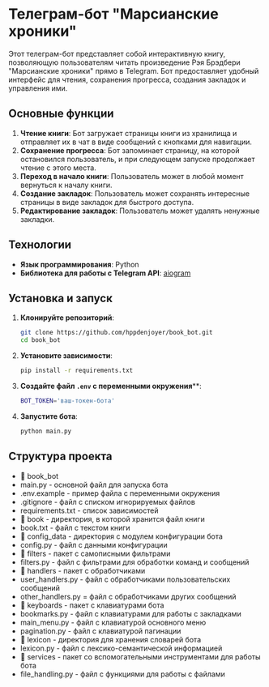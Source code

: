 # Телеграм-бот "Марсианские хроники"

Этот телеграм-бот представляет собой интерактивную книгу, позволяющую пользователям читать произведение Рэя Брэдбери "Марсианские хроники" прямо в Telegram. Бот предоставляет удобный интерфейс для чтения, сохранения прогресса, создания закладок и управления ими.

## Основные функции

1. **Чтение книги**: Бот загружает страницы книги из хранилища и отправляет их в чат в виде сообщений с кнопками для навигации.
2. **Сохранение прогресса**: Бот запоминает страницу, на которой остановился пользователь, и при следующем запуске продолжает чтение с этого места.
3. **Переход в начало книги**: Пользователь может в любой момент вернуться к началу книги.
4. **Создание закладок**: Пользователь может сохранять интересные страницы в виде закладок для быстрого доступа.
5. **Редактирование закладок**: Пользователь может удалять ненужные закладки.

## Технологии

- **Язык программирования**: Python
- **Библиотека для работы с Telegram API**: [aiogram](https://docs.aiogram.dev/en/latest/)

## Установка и запуск

1. **Клонируйте репозиторий**:
   ```bash
   git clone https://github.com/hppdenjoyer/book_bot.git
   cd book_bot
   ```
   
2. **Установите зависимости**:
   ```bash
   pip install -r requirements.txt
   ```
   
3. **Создайте файл `.env` с переменными окружения****:
   ```bash
   BOT_TOKEN='ваш-токен-бота'
   ```
   
4. **Запустите бота**:
   ```bash
   python main.py
   ```
## Структура проекта

- 📁 book_bot
- main.py - основной файл для запуска бота 
- .env.example - пример файла с переменными окружения  
- .gitignore - файл с списком игнорируемых файлов  
- requirements.txt - список зависимостей  
- 📁 book - директория, в которой хранится файл книги
- book.txt - файл с текстом книги  
- 📁 config_data - директория с модулем конфигурации бота 
- config.py - файл с данными конфигурации  
- 📁 filters - пакет с самописными фильтрами
- filters.py - файл с фильтрами для обработки команд и сообщений  
- 📁 handlers - пакет с обработчиками
- user_handlers.py - файл с обработчиками пользовательских сообщений  
- other_handlers.py = файл с обработчиками других сообщений  
- 📁 keyboards - пакет с клавиатурами бота
- bookmarks.py - файл с клавиатурами для работы с закладками  
- main_menu.py - файл с клавиатурой основного меню  
- pagination.py - файл с клавиатурой пагинации  
- 📁 lexicon - директория для хранения словарей бота
- lexicon.py - файл с лексико-семантической информацией  
- 📁 services - пакет со вспомогательными инструментами для работы бота
- file_handling.py - файл с функциями для работы с файлами  






